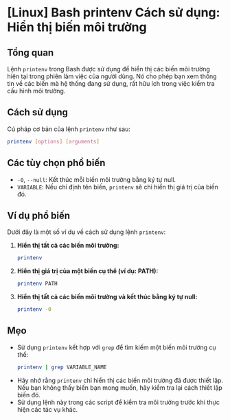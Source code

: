 # [Linux] Bash printenv Cách sử dụng: Hiển thị biến môi trường

## Tổng quan
Lệnh `printenv` trong Bash được sử dụng để hiển thị các biến môi trường hiện tại trong phiên làm việc của người dùng. Nó cho phép bạn xem thông tin về các biến mà hệ thống đang sử dụng, rất hữu ích trong việc kiểm tra cấu hình môi trường.

## Cách sử dụng
Cú pháp cơ bản của lệnh `printenv` như sau:

```bash
printenv [options] [arguments]
```

## Các tùy chọn phổ biến
- `-0`, `--null`: Kết thúc mỗi biến môi trường bằng ký tự null.
- `VARIABLE`: Nếu chỉ định tên biến, `printenv` sẽ chỉ hiển thị giá trị của biến đó.

## Ví dụ phổ biến
Dưới đây là một số ví dụ về cách sử dụng lệnh `printenv`:

1. **Hiển thị tất cả các biến môi trường:**
   ```bash
   printenv
   ```

2. **Hiển thị giá trị của một biến cụ thể (ví dụ: PATH):**
   ```bash
   printenv PATH
   ```

3. **Hiển thị tất cả các biến môi trường và kết thúc bằng ký tự null:**
   ```bash
   printenv -0
   ```

## Mẹo
- Sử dụng `printenv` kết hợp với `grep` để tìm kiếm một biến môi trường cụ thể:
  ```bash
  printenv | grep VARIABLE_NAME
  ```
- Hãy nhớ rằng `printenv` chỉ hiển thị các biến môi trường đã được thiết lập. Nếu bạn không thấy biến bạn mong muốn, hãy kiểm tra lại cách thiết lập biến đó.
- Sử dụng lệnh này trong các script để kiểm tra môi trường trước khi thực hiện các tác vụ khác.